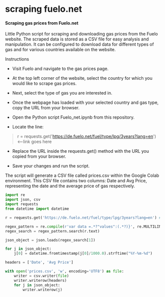 # scraping fuelo.net

#### Scraping gas prices from Fuelo.net

Little Python script for scraping and downloading gas prices from the Fuelo website. The scraped data is stored as a CSV file for easy analysis and manipulation. It can be configured to download data for different types of gas and for various countries available on the website.

Instructions

- Visit Fuelo and navigate to the gas prices page.

- At the top left corner of the website, select the country for which you would like to scrape gas prices.

- Next, select the type of gas you are interested in.

- Once the webpage has loaded with your selected country and gas type, copy the URL from your browser.

- Open the Python script Fuelo_net.ipynb from this repository.

- Locate the line:

> r = requests.get('https://de.fuelo.net/fuel/type/lpg/3years?lang=en') <--link goes here

- Replace the URL inside the requests.get() method with the URL you copied from your browser.

- Save your changes and run the script. 

The script will generate a CSV file called prices.csv within the Google Colab environment. This CSV file contains two columns: Date and Avg Price, representing the date and the average price of gas respectively.

```python
import re
import json, csv
import requests
from datetime import datetime

r = requests.get('https://de.fuelo.net/fuel/type/lpg/3years?lang=en') # <--link goes here

regex_pattern = re.compile(r'var data =.*?"values":(.*?)}', re.MULTILINE | re.DOTALL)
regex_search = regex_pattern.search(r.text)

json_object = json.loads(regex_search[1])

for j in json_object:
    j[0] = datetime.fromtimestamp(j[0]/1000.0).strftime("%Y-%m-%d")

headers = ['Date', 'Avg Price']

with open('prices.csv', 'w', encoding='UTF8') as file:
    writer = csv.writer(file)
    writer.writerow(headers)
    for j in json_object:
        writer.writerow(j)
```
